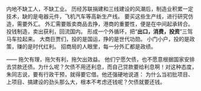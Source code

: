 内地不缺工人，不缺工业。
历经苏联捐建和三线建设的风潮后，制造业积累一定技术，缺的是电器元件，飞机汽车等高新生产线。
要买这些生产线，进行研究仿造，需要外汇。
外汇需要贩卖商品去挣，港商的重要性，便是在中间起承转合。
投钱制造，卖出获利，回流国内。
形成一个外循环，把“**出口，消费，投资**”三驾马车拉起来。
大商巨贾们，投的是国运，挣的是世代功勋。
小门小户，投的是政策，赚的是时代红利。
招商局的人眼里，每一分外汇都是政绩。

——
拖欠有理，拖欠有利，拖欠出效益。
他们宁愿欠债，也不愿意根据国家安排去贷款还债。为什么呢？欠债不用还利息，而自己贷款要给利息啊！对这种态度，朱同志说，要有行政干预，就得要它借。他还强硬地说道：
为什么当初批项目、上项目、搞建设的劲头那么大，根本不考虑还钱呢？欠债就要还钱。
